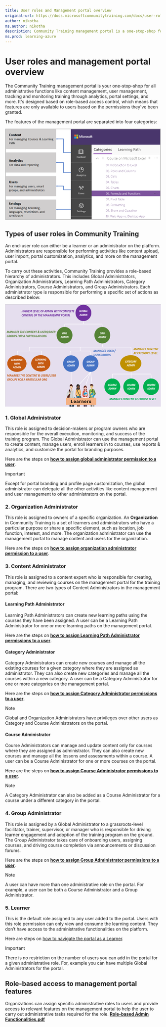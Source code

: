 ```yaml
---
title: User roles and Management portal overview
original-url: https://docs.microsoftcommunitytraining.com/docs/user-role-and-management-portal-overview
author: nikotha
ms.author: nikotha
description: Community Training management portal is a one-stop-shop for all administrative functions like content management, user management, tracking and monitoring the training with analytics, portal settings, and more.
ms.prod: learning-azure
---
```


# User roles and management portal overview

The Community Training management portal is your one-stop-shop for all administrative functions like content management, user management, tracking and monitoring training through analytics, portal settings, and more. It's designed based on role-based access control, which means that features are only available to users based on the permissions they've been granted.

The features of the management portal are separated into four categories:

![A diagram showing the portal.](../media/image%28423%29.png)

## Types of user roles in Community Training

An end-user role can either be a learner or an administrator on the platform. Administrators are responsible for performing activities like content upload, user import, portal customization, analytics, and more on the management portal.

To carry out these activities, Community Training provides a role-based hierarchy of administrators. This includes Global Administrators, Organization Administrators, Learning Path Administrators, Category Administrators, Course Administrators, and Group Administrators. Each administrator type is responsible for performing a specific set of actions as described below:

![A diagram showing the Get Started - Role Hierarchy.](../media/GetStarted%20-%20Role%20Hierarchy.png)

### 1. Global Administrator

This role is assigned to decision-makers or program owners who are responsible for the overall execution, monitoring, and success of the training program. The Global Administrator can use the management portal to create content, manage users, enroll learners in to courses, use reports & analytics, and customize the portal for branding purposes.

Here are the steps on [**how to assign global administrator permission to a user**](../user-management/add-users/add-an-administrator-to-the-portal.md).

> [!IMPORTANT]
> Except for portal branding and profile page customization, the global administrator can delegate all the other activities like content management and user management to other administrators on the portal.

### 2. Organization Administrator

This role is assigned to owners of a specific organization. An **Organization** in Community Training is a set of learners and administrators who have a particular purpose or share a specific element, such as location, job function, interest, and more. The organization administrator can use the management portal to manage content and users for the organization.

Here are the steps on [**how to assign organization administrator permission to a user**](../user-management/add-users/add-an-administrator-to-the-portal.md).

### 3. Content Administrator

This role is assigned to a content expert who is responsible for creating, managing, and reviewing courses on the management portal for the training program. There are two types of Content Administrators in the management portal:

#### Learning Path Administrator

Learning Path Administrators can create new learning paths using the courses they have been assigned. A user can be a Learning Path Administrator for one or more learning paths on the management portal.

Here are the steps on [**how to assign Learning Path Administrator permissions to a user**](../user-management/add-users/add-an-administrator-to-the-portal.md).

#### Category Administrator

Category Administrators can create new courses and manage all the existing courses for a given category where they are assigned as administrator. They can also create new categories and manage all the courses within a new category. A user can be a Category Administrator for one or more categories on the management portal.

Here are the steps on [**how to assign Category Administrator permissions to a user**](../user-management/add-users/add-an-administrator-to-the-portal.md).

> [!NOTE]
> Global and Organization Administrators have privileges over other users as Category and Course Administrators on the portal.

#### Course Administrator

Course Administrators can manage and update content only for courses where they are assigned as administrator.  They can also create new courses and manage all the lessons and assessments within a course. A user can be a Course Administrator for one or more courses on the portal.

Here are the steps on [**how to assign Course Administrator permissions to a user**](../user-management/add-users/add-an-administrator-to-the-portal.md).

> [!NOTE]
> A Category Administrator can also be added as a Course Administrator for a course under a different category in the portal.

### 4.  Group Administrator

This role is assigned by a Global Administrator to a grassroots-level facilitator, trainer, supervisor, or manager who is responsible for driving learner engagement and adoption of the training program on the ground. The Group Administrator takes care of onboarding users, assigning courses, and driving course completion via announcements or discussion forums.

Here are the steps on [**how to assign Group Administrator permissions to a user**](../user-management/add-users/add-an-administrator-to-the-portal.md).

> [!NOTE]
> A user can have more than one administrative role on the portal. For example, a user can be both a Course Administrator and a Group Administrator.

### 5. Learner

This is the default role assigned to any user added to the portal. Users with this role permission can only view and consume the learning content. They don’t have access to the administrative functionalities on the platform.

Here are steps on [how to navigate the portal as a Learner](../learner-experience/web-app.md).

> [!IMPORTANT]
> There is no restriction on the number of users you can add in the portal for a given administrative role. For, example you can have multiple Global Administrators for the portal.

## Role-based access to management portal features

Organizations can assign specific administrative roles to users and provide access to relevant features on the management portal to help the user to carry out administrative tasks required for the role.
[**Role-based Admin Functionalities.pdf**](https://github.com/MicrosoftDocs/microsoft-community-training/files/7167101/Role-based.Admin.Functionalities.pdf) <!-- AA: Isn't this already alluded to at the top of this page?-->
